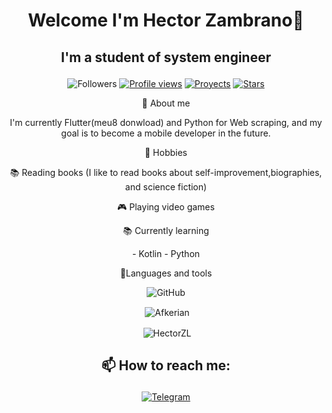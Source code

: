 # <p align="center">Welcome I'm Hector Zambrano👋

## <p align="center">I'm a student of system engineer</p>

<p align = "center"

![Followers](https://img.shields.io/github/followers/HectorZL?label=Followers&style=flat-square)
[![Profile views](https://img.shields.io/github/followers/HectorZL?label=Profile%20views&style=flat-square)](https://github.com/HectorZL)
[![Proyects](https://img.shields.io/badge/Proyects-5-blue?style=flat-square)](https://github.com/HectorZL?tab=repositories)
[![Stars](https://img.shields.io/github/stars/HectorZL?style=flat-square)](https://github.com/HectorZL)

 
<p align="center">📖 About me </p>

<p align="center">I'm currently Flutter(meu8 donwload) and Python for Web scraping, and my goal is to become a mobile developer in the future.

<p align="center">🎨 Hobbies

  <p align="center">
  📚 Reading books (I like to read books about self-improvement,biographies, and science fiction)</p>
  <p align="center">🎮 Playing video games</p>
  

  

<p align="center">📚 Currently learning

  <p align="center">
    - Kotlin
    - Python
  </p>


<p align="center">🔧Languages and tools


<p align = "center">
  
  <img src="https://img.shields.io/badge/GitHub-blue?logo=github&style=flat-square" alt="GitHub" />


<p align="center">&nbsp;<img align="center" src="https://github-readme-stats.vercel.app/api?username=HectorZL&count_private=true,issues&show_icons=true&show_owner=true&theme=tokyonight" alt="Afkerian" /></p>
<p align="center">&nbsp;<img align="center" src="https://github-readme-stats.vercel.app/api/top-langs?username=HectorZL&layout=compact&theme=tokyonight&langs_count=10t" alt="HectorZL" /></p>


## <p align="center">📫 How to reach me: </p>

<p align="center">
  <a href="https://t.me/Hectorzl04">
    <img src="https://img.shields.io/badge/Hectorzl04-blue?logo=telegram&style=flat-square" alt="Telegram" />
  </a>
  




